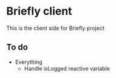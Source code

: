# Briefly client

This is the client side for Briefly project

## To do

- Everything
  - Handle isLogged reactive variable
